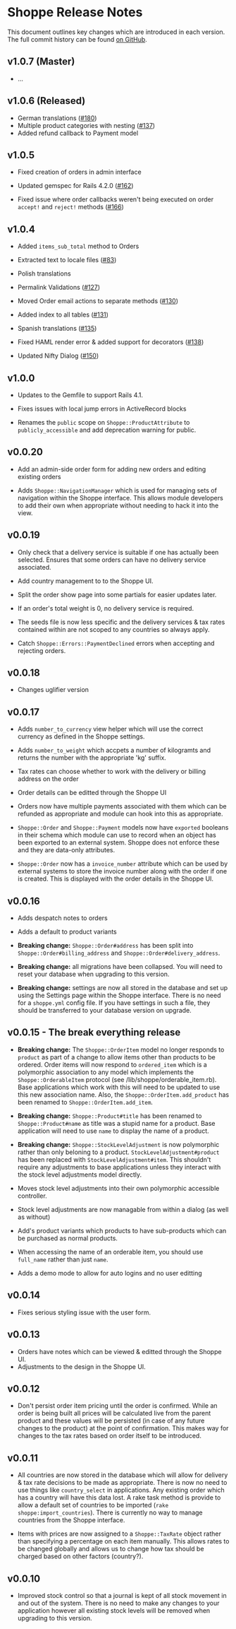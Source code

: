 # Shoppe Release Notes

This document outlines key changes which are introduced in each version. The full commit history can be found [on GitHub](http://github.com/tryshoppe/core).

## v1.0.7 (Master)

* ...

## v1.0.6 (Released)

* German translations ([#180](https://github.com/tryshoppe/shoppe/pull/180))
* Multiple product categories with nesting ([#137](https://github.com/tryshoppe/shoppe/pull/137))
* Added refund callback to Payment model 

## v1.0.5

* Fixed creation of orders in admin interface

* Updated gemspec for Rails 4.2.0 ([#162](https://github.com/tryshoppe/shoppe/pull/162))

* Fixed issue where order callbacks weren't being executed on order `accept!` and `reject!` methods ([#166](https://github.com/tryshoppe/shoppe/pull/166))

## v1.0.4

* Added `items_sub_total` method to Orders

* Extracted text to locale files ([#83](https://github.com/tryshoppe/shoppe/pull/83))

* Polish translations

* Permalink Validations ([#127](https://github.com/tryshoppe/shoppe/pull/127))

* Moved Order email actions to separate methods ([#130](https://github.com/tryshoppe/shoppe/pull/130))

* Added index to all tables ([#131](https://github.com/tryshoppe/shoppe/pull/131))

* Spanish translations ([#135](https://github.com/tryshoppe/shoppe/pull/135))

* Fixed HAML render error & added support for decorators ([#138](https://github.com/tryshoppe/shoppe/pull/138))

* Updated Nifty Dialog ([#150](https://github.com/tryshoppe/shoppe/issues/150))

## v1.0.0

* Updates to the Gemfile to support Rails 4.1.

* Fixes issues with local jump errors in ActiveRecord blocks

* Renames the `public` scope on `Shoppe::ProductAttribute` to `publicly_accessible` and add deprecation warning for public.

## v0.0.20

* Add an admin-side order form for adding new orders and editing existing orders

* Adds `Shoppe::NavigationManager` which is used for managing sets of navigation within
  the Shoppe interface. This allows module developers to add their own when appropriate
  without needing to hack it into the view.

## v0.0.19

* Only check that a delivery service is suitable if one has actually been selected. Ensures that
  some orders can have no delivery service associated.

* Add country management to to the Shoppe UI.

* Split the order show page into some partials for easier updates later.

* If an order's total weight is 0, no delivery service is required.

* The seeds file is now less specific and the delivery services & tax rates contained within
  are not scoped to any countries so always apply.

* Catch `Shoppe::Errors::PaymentDeclined` errors when accepting and rejecting orders.

## v0.0.18

* Changes uglifier version

## v0.0.17

* Adds `number_to_currency` view helper which will use the correct currency as defined in the
  Shoppe settings.

* Adds `number_to_weight` which accpets a number of kilogramts and returns the number with the
  appropriate 'kg' suffix.
  
* Tax rates can choose whether to work with the delivery or billing address on the order

* Order details can be editted through the Shoppe UI

* Orders now have multiple payments associated with them which can be refunded as appropriate
  and module can hook into this as appropriate.

* `Shoppe::Order` and `Shoppe::Payment` models now have `exported` booleans in their schema
  which module can use to record when an object has been exported to an external system. 
  Shoppe does not enforce these and they are data-only attributes. 

* `Shoppe::Order` now has a `invoice_number` attribute which can be used by external systems
  to store the invoice number along with the order if one is created. This is displayed with the
  order details in the Shoppe UI.

## v0.0.16

* Adds despatch notes to orders

* Adds a default to product variants

* **Breaking change:** `Shoppe::Order#address` has been split into `Shoppe::Order#billing_address`
  and `Shoppe::Order#delivery_address`.

* **Breaking change:** all migrations have been collapsed. You will need to reset your database
  when upgrading to this version.
  
* **Breaking change:** settings are now all stored in the database and set up using the 
  Settings page within the Shoppe interface. There is no need for a `shoppe.yml` config
  file. If you have settings in such a file, they should be transferred to your database
  version on upgrade.

## v0.0.15 - The break everything release

* **Breaking change:** The `Shoppe::OrderItem` model no longer responds to `product` as part 
  of a change to allow items other than products to be ordered. Order items will now respond
  to `ordered_item` which is a polymorphic association to any model which implements the 
  `Shoppe::OrderableItem` protocol (see /lib/shoppe/orderable_item.rb). Base applications
  which work with this will need to be updated to use this new association name. Also, the
  `Shoppe::OrderItem.add_product` has been renamed to `Shoppe::OrderItem.add_item`.

* **Breaking change:** `Shoppe::Product#title` has been renamed to `Shoppe::Product#name`
  as title was a stupid name for a product. Base application will need to use `name` to 
  display the name of a product.
  
* **Breaking change:** `Shoppe::StockLevelAdjustment` is now polymorphic rather than only
  beloning to a product. `StockLevelAdjustment#product` has been replaced with 
  `StockLevelAdjustment#item`. This shouldn't require any adjustments to base applications
  unless they interact with the stock level adjustments model directly.
  
* Moves stock level adjustments into their own polymorphic accessible controller.

* Stock level adjustments are now managable from within a dialog (as well as without)

* Add's product variants which products to have sub-products which can be purchased as
  normal products.

* When accessing the name of an orderable item, you should use `full_name` rather than just
  `name`.
  
* Adds a demo mode to allow for auto logins and no user editting

## v0.0.14

* Fixes serious styling issue with the user form.

## v0.0.13

* Orders have notes which can be viewed & editted through the Shoppe UI.
* Adjustments to the design in the Shoppe UI.

## v0.0.12

* Don't persist order item pricing until the order is confirmed. While an order is being built
  all prices will be calculated live from the parent product and these values will be persisted
  (in case of any future changes to the product) at the point of confirmation. This makes way for
  changes to the tax rates based on order itself to be introduced.

## v0.0.11

* All countries are now stored in the database which will allow for delivery & tax rate decisions to
  be made as appropriate. There is now no need to use things like `country_select` in applications.
  Any existing order which has a country will have this data lost. A rake task method is provide to
  allow a default set of countries to be imported (`rake shoppe:import_countries`). There is
  currently no way to manage countries from the Shoppe interface.

* Items with prices are now assigned to a `Shoppe::TaxRate` object rather than specifying a
  percentage on each item manually. This allows rates to be changed globally and allows us to change
  how tax should be charged based
  on other factors (country?).

## v0.0.10

* Improved stock control so that a journal is kept of all stock movement in and out of the system.
  There is no need to make any changes to your application however all existing stock levels will be
  removed when upgrading to this version.
